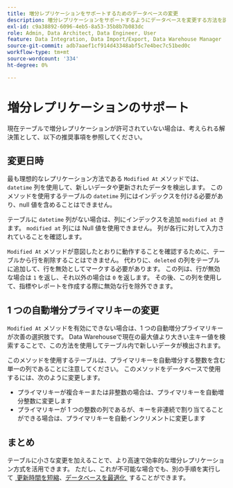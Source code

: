 ```yaml
---
title: 増分レプリケーションをサポートするためのデータベースの変更
description: 増分レプリケーションをサポートするようにデータベースを変更する方法を説明します。
exl-id: c9a38892-6096-4eb5-8a53-35b8b7b083dc
role: Admin, Data Architect, Data Engineer, User
feature: Data Integration, Data Import/Export, Data Warehouse Manager
source-git-commit: adb7aaef1cf914d43348abf5c7e4bec7c51bed0c
workflow-type: tm+mt
source-wordcount: '334'
ht-degree: 0%

---
```


# 増分レプリケーションのサポート

現在テーブルで増分レプリケーションが許可されていない場合は、考えられる解決策として、以下の推奨事項を参照してください。

## 変更日時

最も理想的なレプリケーション方法である `Modified At` メソッドでは、`datetime` 列を使用して、新しいデータや更新されたデータを検出します。 このメソッドを使用するテーブルの `datetime` 列にはインデックスを付ける必要があり、null 値を含めることはできません。

テーブルに `datetime` 列がない場合は、列にインデックスを追加 `modified at` きます。 `modified at` 列には Null 値を使用できません。 列が各行に対して入力されていることを確認します。

`Modified At` メソッドが意図したとおりに動作することを確認するために、テーブルから行を削除することはできません。 代わりに、`deleted` の列をテーブルに追加して、行を無効としてマークする必要があります。 この列は、行が無効な場合は `1` を返し、それ以外の場合は `0` を返します。 その後、この列を使用して、指標やレポートを作成する際に無効な行を除外できます。

## 1 つの自動増分プライマリキーの変更

`Modified At` メソッドを有効にできない場合は、1 つの自動増分プライマリキーが次善の選択肢です。 Data Warehouseで現在の最大値より大きい主キー値を検索することで、この方法を使用してテーブル内で新しいデータが検出されます。

このメソッドを使用するテーブルは、プライマリキーを自動増分する整数を含む単一の列であることに注意してください。 このメソッドをデータベースで使用するには、次のように変更します。

* プライマリキーが複合キーまたは非整数の場合は、プライマリキーを自動増分整数に変更します
* プライマリキーが 1 つの整数の列であるが、キーを非連続で割り当てることができる場合は、プライマリキーを自動インクリメントに変更します

## まとめ

テーブルに小さな変更を加えることで、より高速で効率的な増分レプリケーション方式を活用できます。 ただし、これが不可能な場合でも、別の手順を実行して [&#x200B; 更新時間を短縮 &#x200B;](../best-practices/reduce-update-cycle-time.md)、[&#x200B; データベースを最適化 &#x200B;](../best-practices/opt-db-analysis.md) することができます。
